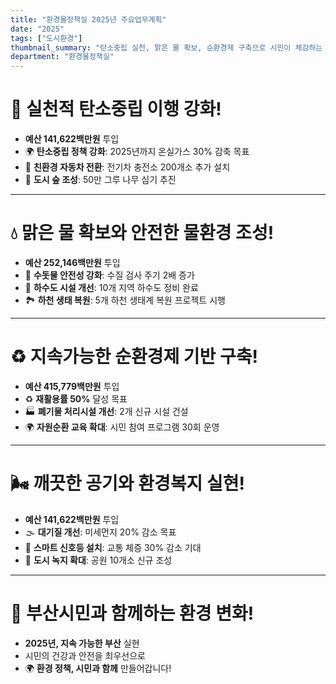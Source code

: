 ```yaml
---
title: "환경물정책실 2025년 주요업무계획"
date: "2025"
tags: ["도시환경"]
thumbnail_summary: "탄소중립 실천, 맑은 물 확보, 순환경제 구축으로 시민이 체감하는 환경 변화"
department: "환경물정책실"
---
```


# 🌱 실천적 **탄소중립 이행 강화!**

- **예산 141,622백만원** 투입
- 🌍 **탄소중립 정책 강화**: 2025년까지 온실가스 30% 감축 목표
- 🚗 **친환경 자동차 전환**: 전기차 충전소 200개소 추가 설치
- 🌳 **도시 숲 조성**: 50만 그루 나무 심기 추진

---

# 💧 **맑은 물 확보**와 안전한 물환경 조성!

- **예산 252,146백만원** 투입
- 🚰 **수돗물 안전성 강화**: 수질 검사 주기 2배 증가
- 🌊 **하수도 시설 개선**: 10개 지역 하수도 정비 완료
- 🏞️ **하천 생태 복원**: 5개 하천 생태계 복원 프로젝트 시행

---

# ♻️ **지속가능한 순환경제 기반 구축!**

- **예산 415,779백만원** 투입
- ♻️ **재활용률 50%** 달성 목표
- 🏭 **폐기물 처리시설 개선**: 2개 신규 시설 건설
- 🌍 **자원순환 교육 확대**: 시민 참여 프로그램 30회 운영

---

# 🌬️ **깨끗한 공기와 환경복지 실현!**

- **예산 141,622백만원** 투입
- 🌫️ **대기질 개선**: 미세먼지 20% 감소 목표
- 🚦 **스마트 신호등 설치**: 교통 체증 30% 감소 기대
- 🌳 **도시 녹지 확대**: 공원 10개소 신규 조성

---

# 🌟 부산시민과 함께하는 **환경 변화!**

- **2025년, 지속 가능한 부산** 실현
- 시민의 건강과 안전을 최우선으로
- 🌍 **환경 정책, 시민과 함께** 만들어갑니다!